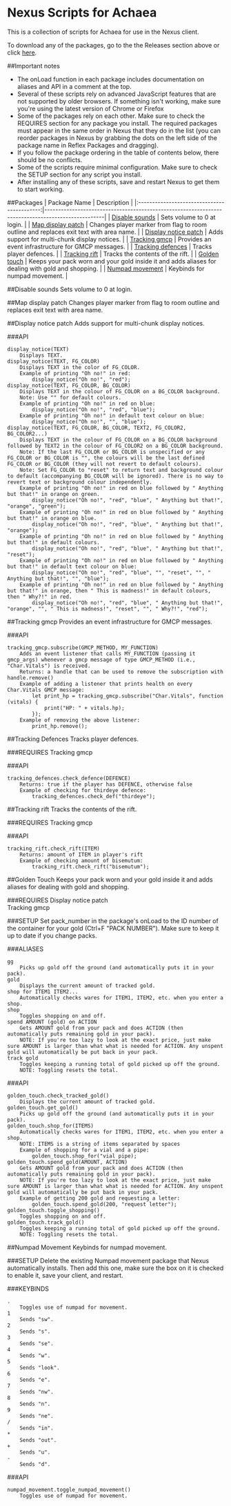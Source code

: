 # Nexus Scripts for Achaea
This is a collection of scripts for Achaea for use in the Nexus client.

To download any of the packages, go to the the Releases section above or click [here](https://github.com/samueldcorbin/achaea/releases/latest).

##Important notes
* The onLoad function in each package includes documentation on aliases and API in a comment at the top.
* Several of these scripts rely on advanced JavaScript features that are not supported by older browsers. If something isn't working, make sure you're using the latest version of Chrome or Firefox
* Some of the packages rely on each other. Make sure to check the REQUIRES section for any package you install. The required packages must appear in the same order in Nexus that they do in the list (you can reorder packages in Nexus by grabbing the dots on the left side of the package name in Reflex Packages and dragging).
* If you follow the package ordering in the table of contents below, there should be no conflicts.
* Some of the scripts require minimal configuration. Make sure to check the SETUP section for any script you install.
* After installing any of these scripts, save and restart Nexus to get them to start working.

##Packages
|                 Package Name                | Description                                                                                       |
|:-------------------------------------------:|---------------------------------------------------------------------------------------------------|
| [Disable sounds](#disablesounds)            | Sets volume to 0 at login.                                                                        |
| [Map display patch](#mapdisplaypatch)       | Changes player marker from flag to room outline and replaces exit text with area name.            |
| [Display notice patch](#displaynoticepatch) | Adds support for multi-chunk display notices.                                                     |
| [Tracking gmcp](#trackinggmcp)              | Provides an event infrastructure for GMCP messages.                                               |
| [Tracking defences](#trackingdefences)      | Tracks player defences.                                                                           |
| [Tracking rift](#trackingrift)              | Tracks the contents of the rift.                                                                  |
| [Golden touch](#goldentouch)                | Keeps your pack worn and your gold inside it and adds aliases for dealing with gold and shopping. |
| [Numpad movement](#numpadmovement)          | Keybinds for numpad movement.                                                                     |

<a name="disablesounds"></a>
##Disable sounds
Sets volume to 0 at login.

<a name="mapdisplaypatch"></a>
##Map display patch
Changes player marker from flag to room outline and replaces exit text with area name.

<a name="displaynoticepatch"></a>
##Display notice patch
Adds support for multi-chunk display notices.

###API
```
display_notice(TEXT)  
    Displays TEXT.  
display_notice(TEXT, FG_COLOR)
    Displays TEXT in the color of FG_COLOR.
    Example of printing "Oh no!" in red:
        display_notice("Oh no!", "red");
display_notice(TEXT, FG_COLOR, BG_COLOR)
    Displays TEXT in the colour of FG_COLOR on a BG_COLOR background.
    Note: Use "" for default colours.
    Example of printing "Oh no!" in red on blue:
        display_notice("Oh no!", "red", "blue");
    Example of printing "Oh no!" in default text colour on blue:
        display_notice("Oh no!", "", "blue");
display_notice(TEXT, FG_COLOR, BG_COLOR, TEXT2, FG_COLOR2, BG_COLOR2...)
    Displays TEXT in the colour of FG_COLOR on a BG_COLOR background followed by TEXT2 in the colour of FG_COLOR2 on a BG_COLOR background.
    Note: If the last FG_COLOR or BG_COLOR is unspecified or any FG_COLOR or BG_COLOR is "", the colours will be the last defined FG_COLOR or BG_COLOR (they will not revert to default colours).
    Note: Set FG_COLOR to "reset" to return text and background colour to default (accompanying BG_COLOR will be ignored). There is no way to revert text or background colour independently.
    Example of printing "Oh no!" in red on blue followed by " Anything but that!" in orange on green.
        display_notice("Oh no!", "red", "blue", " Anything but that!", "orange", "green");
    Example of printing "Oh no!" in red on blue followed by " Anything but that!" in orange on blue.
        display_notice("Oh no!", "red", "blue", " Anything but that!", "orange");
    Example of printing "Oh no!" in red on blue followed by " Anything but that!" in default colours.
        display_notice("Oh no!", "red", "blue", " Anything but that!", "reset");
    Example of printing "Oh no!" in red on blue followed by " Anything but that!" in default text colour on blue:
        display_notice("Oh no!", "red", "blue", "", "reset", "", " Anything but that!", "", "blue");
    Example of printing "Oh no!" in red on blue followed by " Anything but that!" in orange, then " This is madness!" in default colours, then " Why?!" in red.
        display_notice("Oh no!", "red", "blue", " Anything but that!", "orange", "", " This is madness!", "reset", "", " Why?!", "red");
```

<a name="trackinggmcp"></a>
##Tracking gmcp
Provides an event infrastructure for GMCP messages.

###API
```
tracking_gmcp.subscribe(GMCP_METHOD, MY_FUNCTION)
    Adds an event listener that calls MY_FUNCTION (passing it gmcp_args) whenever a gmcp message of type GMCP_METHOD (i.e., "Char.Vitals") is received.
    Returns: a handle that can be used to remove the subscription with handle.remove()
    Example of adding a listener that prints health on every Char.Vitals GMCP message:
        let print_hp = tracking_gmcp.subscribe("Char.Vitals", function (vitals) {
            print("HP: " + vitals.hp);
        });
    Example of removing the above listener:
        print_hp.remove();
```

<a name="trackingdefences"></a>
##Tracking Defences
Tracks player defences.

###REQUIRES
Tracking gmcp

###API
```
tracking_defences.check_defence(DEFENCE)
    Returns: true if the player has DEFENCE, otherwise false
    Example of checking for thirdeye defence:
        tracking_defences.check_def("thirdeye");
```

<a name="trackingrift"></a>
##Tracking rift
Tracks the contents of the rift.

###REQUIRES
Tracking gmcp

###API
```
tracking_rift.check_rift(ITEM)
    Returns: amount of ITEM in player's rift
    Example of checking amount of bisemutum:
        tracking_rift.check_rift("bisemutum");
```

<a name="goldentouch"></a>
##Golden Touch
Keeps your pack worn and your gold inside it and adds aliases for dealing with gold and shopping.

###REQUIRES
Display notice patch  
Tracking gmcp

###SETUP
Set pack_number in the package's onLoad to the ID number of the container for your gold (Ctrl+F "PACK NUMBER"). Make sure to keep it up to date if you change packs.

###ALIASES
```
gg
    Picks up gold off the ground (and automatically puts it in your pack).
gold
    Displays the current amount of tracked gold.
shop for ITEM1 ITEM2...
    Automatically checks wares for ITEM1, ITEM2, etc. when you enter a shop.
shop
    Toggles shopping on and off.
spend AMOUNT (gold) on ACTION
    Gets AMOUNT gold from your pack and does ACTION (then automatically puts remaining gold in your pack).
    NOTE: If you're too lazy to look at the exact price, just make sure AMOUNT is larger than what what is needed for ACTION. Any unspent gold will automatically be put back in your pack.
track gold
    Toggles keeping a running total of gold picked up off the ground.
    NOTE: Toggling resets the total.
```

###API
```
golden_touch.check_tracked_gold()
    Displays the current amount of tracked gold.
golden_touch.get_gold()
    Picks up gold off the ground (and automatically puts it in your pack).
golden_touch.shop_for(ITEMS)
    Automatically checks wares for ITEM1, ITEM2, etc. when you enter a shop.
    NOTE: ITEMS is a string of items separated by spaces
    Example of shopping for a vial and a pipe:
        golden_touch.shop_for("vial pipe);
golden_touch.spend_gold(AMOUNT, ACTION)
    Gets AMOUNT gold from your pack and does ACTION (then automatically puts remaining gold in your pack).
    NOTE: If you're too lazy to look at the exact price, just make sure AMOUNT is larger than what what is needed for ACTION. Any unspent gold will automatically be put back in your pack.
    Example of getting 200 gold and requesting a letter:
        golden_touch.spend_gold(200, "request letter");
golden_touch.toggle_shopping()
    Toggles shopping on and off.
golden_touch.track_gold()
    Toggles keeping a running total of gold picked up off the ground.
    NOTE: Toggling resets the total.
```

<a name="numpadmovement"></a>
##Numpad Movement
Keybinds for numpad movement.

###SETUP
Delete the existing Numpad movement package that Nexus automatically installs. Then add this one, make sure the box on it is checked to enable it, save your client, and restart.

###KEYBINDS
```
.
    Toggles use of numpad for movement.
1
    Sends "sw".
2
    Sends "s".
3
    Sends "se".
4
    Sends "w".
5
    Sends "look".
6
    Sends "e".
7
    Sends "nw".
8
    Sends "n".
9
    Sends "ne".
/
    Sends "in".
*
    Sends "out".
+
    Sends "u".
-
    Sends "d".
```

###API
```
numpad_movement.toggle_numpad_movement()
    Toggles use of numpad for movement.
```
